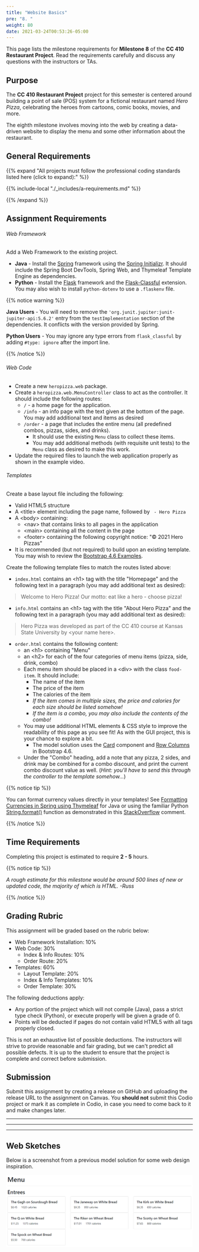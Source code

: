 ```yaml
---
title: "Website Basics"
pre: "8. "
weight: 80
date: 2021-03-24T00:53:26-05:00
---
```


This page lists the milestone requirements for **Milestone 8** of the **CC 410 Restaurant Project**. Read the requirements carefully and discuss any questions with the instructors or TAs. 

## Purpose

The **CC 410 Restaurant Project** project for this semester is centered around building a point of sale (POS) system for a fictional restaurant named _Hero Pizza_, celebrating the heroes from cartoons, comic books, movies, and more.

The eighth milestone involves moving into the web by creating a data-driven website to display the menu and some other information about the restaurant.

## General Requirements

{{% expand "All projects must follow the professional coding standards listed here (click to expand):" %}}

{{% include-local "./_includes/a-requirements.md" %}}

{{% /expand %}}

## Assignment Requirements

###### Web Framework

Add a Web Framework to the existing project.

* **Java** - Install the [Spring](https://spring.io/) framework using the [Spring Initializr](https://start.spring.io/). It should include the Spring Boot DevTools, Spring Web, and Thymeleaf Template Engine as dependencies.
* **Python** - Install the [Flask](https://flask.palletsprojects.com/en/1.1.x/) framework and the [Flask-Classful](https://flask-classful.teracy.org/) extension. You may also wish to install `python-dotenv` to use a `.flaskenv` file. 

{{% notice warning %}}

**Java Users** - You will need to remove the `'org.junit.jupiter:junit-jupiter-api:5.6.2'` entry from the `testImplementation` section of the dependencies. It conflicts with the version provided by Spring.

**Python Users** - You may ignore any type errors from `flask_classful` by adding `#type: ignore` after the import line.

{{% /notice %}}

###### Web Code

* Create a new `heropizza.web` package.
* Create a `heropizza.web.MenuController` class to act as the controller. It should include the following routes:
  * `/` - a home page for the application.
  * `/info` - an info page with the text given at the bottom of the page. You may add additional text and items as desired
  * `/order` - a page that includes the entire menu (all predefined combos, pizzas, sides, and drinks). 
    * It should use the existing `Menu` class to collect these items. 
    * You may add additional methods (with requisite unit tests) to the `Menu` class as desired to make this work.
* Update the required files to launch the web application properly as shown in the example video.

###### Templates

Create a base layout file including the following:

* Valid HTML5 structure
* A &lt;title&gt; element including the page name, followed by ` - Hero Pizza`
* A &lt;body&gt; containing:
  * &lt;nav&gt; that contains links to all pages in the application
  * &lt;main&gt; containing all the content in the page
  * &lt;footer&gt; containing the following copyright notice: "&copy; 2021 Hero Pizzas"
* It is recommended (but not required) to build upon an existing template. You may wish to review the [Bootstrap 4.6 Examples](https://getbootstrap.com/docs/4.6/examples/). 

Create the following template files to match the routes listed above:

* `index.html` contains an &lt;h1&gt; tag with the title "Homepage" and the following text in a paragraph (you may add additional text as desired):

> Welcome to Hero Pizza! Our motto: eat like a hero - choose pizza!

* `info.html` contains an &lt;h1&gt; tag with the title "About Hero Pizza" and the following text in a paragraph (you may add additional text as desired):

> Hero Pizza was developed as part of the CC 410 course at Kansas State University by &lt;your name here&gt;.

* `order.html` contains the following content:
  * an &lt;h1&gt; containing "Menu"
  * an &lt;h2&gt; for each of the four categories of menu items (pizza, side, drink, combo)
  * Each menu item should be placed in a &lt;div&gt; with the class `food-item`. It should include:
    * The name of the item
    * The price of the item
    * The calories of the item
    * _If the item comes in multiple sizes, the price and calories for each size should be listed somehow!_
    * _If the item is a combo, you may also include the contents of the combo!_
  * You may use additional HTML elements & CSS style to improve the readability of this page as you see fit! As with the GUI project, this is your chance to explore a bit. 
    * The model solution uses the [Card](https://getbootstrap.com/docs/4.6/components/card/) component and [Row Columns](https://getbootstrap.com/docs/4.6/layout/grid/#row-columns) in Bootstrap 4.6. 
  * Under the "Combo" heading, add a note that any pizza, 2 sides, and drink may be combined for a combo discount, and print the current combo discount value as well. (_Hint: you'll have to send this through the controller to the template somehow..._)

{{% notice tip %}}

You can format currency values directly in your templates! See [Formatting Currencies in Spring using Thymeleaf](https://www.baeldung.com/spring-thymeleaf-currencies) for Java or using the familiar Python [String.format()](https://realpython.com/python-formatted-output/) function as demonstrated in this [StackOverflow](https://stackoverflow.com/a/31158813) comment.

{{% /notice %}}

## Time Requirements

Completing this project is estimated to require **2 - 5** hours.

{{% notice tip %}}

_A rough estimate for this milestone would be around 500 lines of new or updated code, the majority of which is HTML. -Russ_

{{% /notice %}}

## Grading Rubric

This assignment will be graded based on the rubric below:

* Web Framework Installation: 10%
* Web Code: 30%
  * Index & Info Routes: 10%
  * Order Route: 20%
* Templates: 60%
  * Layout Template: 20%
  * Index & Info Templates: 10%
  * Order Template: 30%

The following deductions apply:

* Any portion of the project which will not compile (Java), pass a strict type check (Python), or execute properly will be given a grade of 0.
* Points will be deducted if pages do not contain valid HTML5 with all tags properly closed. 

This is not an exhaustive list of possible deductions. The instructors will strive to provide reasonable and fair grading, but we can't predict all possible defects. It is up to the student to ensure that the project is complete and correct before submission. 

## Submission

Submit this assignment by creating a release on GitHub and uploading the release URL to the assignment on Canvas. You **should not** submit this Codio project or mark it as complete in Codio, in case you need to come back to it and make changes later.

---
---
---

## Web Sketches

Below is a screenshot from a previous model solution for some web design inspiration.

![Main Window](/images/m8/410_m8_menu.png)